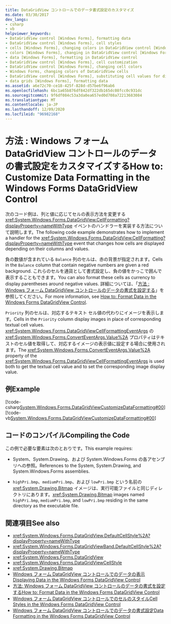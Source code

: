 ```yaml
---
title: DataGridView コントロールでのデータ書式設定のカスタマイズ
ms.date: 03/30/2017
dev_langs:
- csharp
- vb
helpviewer_keywords:
- DataGridView control [Windows Forms], formatting data
- DataGridView control [Windows Forms], cell styles
- cells [Windows Forms], changing colors in DataGridView control [Windows Forms]
- colors [Windows Forms], changing in DataGridView control [Windows Forms]
- data [Windows Forms], formatting in DataGridView control
- DataGridView control [Windows Forms], cell customization
- DataGridView control [Windows Forms], changing cell colors
- Windows Forms, changing colors of DataGridView cells
- DataGridView control [Windows Forms], substituting cell values for display
- data grids [Windows Forms], formatting data
ms.assetid: a6e72c70-ce18-425f-828d-d57be6f96ab6
ms.openlocfilehash: 6bc1a65b876df842df322db165dc08fcc0c931dc
ms.sourcegitcommit: 9f6df084c53a3da0ea657ed0d708a72213683084
ms.translationtype: MT
ms.contentlocale: ja-JP
ms.lasthandoff: 12/09/2020
ms.locfileid: "96982168"
---
```

# <a name="how-to-customize-data-formatting-in-the-windows-forms-datagridview-control"></a><span data-ttu-id="288ba-102">方法 : Windows フォーム DataGridView コントロールのデータの書式設定をカスタマイズする</span><span class="sxs-lookup"><span data-stu-id="288ba-102">How to: Customize Data Formatting in the Windows Forms DataGridView Control</span></span>
<span data-ttu-id="288ba-103">次のコード例は、列と値に応じてセルの表示方法を変更する<xref:System.Windows.Forms.DataGridView.CellFormatting?displayProperty=nameWithType> イベントのハンドラーを実装する方法について説明します。</span><span class="sxs-lookup"><span data-stu-id="288ba-103">The following code example demonstrates how to implement a handler for the <xref:System.Windows.Forms.DataGridView.CellFormatting?displayProperty=nameWithType> event that changes how cells are displayed depending on their columns and values.</span></span>  
  
 <span data-ttu-id="288ba-104">負の数値が含まれている `Balance` 列のセルは、赤の背景が指定されます。</span><span class="sxs-lookup"><span data-stu-id="288ba-104">Cells in the `Balance` column that contain negative numbers are given a red background.</span></span> <span data-ttu-id="288ba-105">これらのセルを通貨として書式設定し、負の値をかっこで囲んで表示することもできます。</span><span class="sxs-lookup"><span data-stu-id="288ba-105">You can also format these cells as currency to display parentheses around negative values.</span></span> <span data-ttu-id="288ba-106">詳細については、「[方法 : Windows フォーム DataGridView コントロールのデータの書式を設定する](how-to-format-data-in-the-windows-forms-datagridview-control.md)」を参照してください。</span><span class="sxs-lookup"><span data-stu-id="288ba-106">For more information, see [How to: Format Data in the Windows Forms DataGridView Control](how-to-format-data-in-the-windows-forms-datagridview-control.md).</span></span>  
  
 <span data-ttu-id="288ba-107">`Priority` 列のセルは、対応するテキスト セル値の代わりにイメージを表示します。</span><span class="sxs-lookup"><span data-stu-id="288ba-107">Cells in the `Priority` column display images in place of corresponding textual cell values.</span></span> <span data-ttu-id="288ba-108"><xref:System.Windows.Forms.DataGridViewCellFormattingEventArgs> の<xref:System.Windows.Forms.ConvertEventArgs.Value%2A> プロパティはテキストのセル値を取得して、対応するイメージの表示値に設定する場合に使用されます。</span><span class="sxs-lookup"><span data-stu-id="288ba-108">The <xref:System.Windows.Forms.ConvertEventArgs.Value%2A> property of the <xref:System.Windows.Forms.DataGridViewCellFormattingEventArgs> is used both to get the textual cell value and to set the corresponding image display value.</span></span>  
  
## <a name="example"></a><span data-ttu-id="288ba-109">例</span><span class="sxs-lookup"><span data-stu-id="288ba-109">Example</span></span>  
 [!code-csharp[System.Windows.Forms.DataGridViewCustomizeDataFormatting#00](~/samples/snippets/csharp/VS_Snippets_Winforms/System.Windows.Forms.DataGridViewCustomizeDataFormatting/cs/customFormatting.cs#00)]
 [!code-vb[System.Windows.Forms.DataGridViewCustomizeDataFormatting#00](~/samples/snippets/visualbasic/VS_Snippets_Winforms/System.Windows.Forms.DataGridViewCustomizeDataFormatting/vb/customFormatting.vb#00)]  
  
## <a name="compiling-the-code"></a><span data-ttu-id="288ba-110">コードのコンパイル</span><span class="sxs-lookup"><span data-stu-id="288ba-110">Compiling the Code</span></span>  
 <span data-ttu-id="288ba-111">この例で必要な要素は次のとおりです。</span><span class="sxs-lookup"><span data-stu-id="288ba-111">This example requires:</span></span>  
  
- <span data-ttu-id="288ba-112">System、System.Drawing、および System.Windows.Forms の各アセンブリへの参照。</span><span class="sxs-lookup"><span data-stu-id="288ba-112">References to the System, System.Drawing, and System.Windows.Forms assemblies.</span></span>  
  
- <span data-ttu-id="288ba-113">`highPri.bmp`、`mediumPri.bmp`、および `lowPri.bmp` という名前の <xref:System.Drawing.Bitmap> イメージは、実行可能ファイルと同じディレクトリにあります。</span><span class="sxs-lookup"><span data-stu-id="288ba-113"><xref:System.Drawing.Bitmap> images named `highPri.bmp`, `mediumPri.bmp`, and `lowPri.bmp` residing in the same directory as the executable file.</span></span>  
  
## <a name="see-also"></a><span data-ttu-id="288ba-114">関連項目</span><span class="sxs-lookup"><span data-stu-id="288ba-114">See also</span></span>

- <xref:System.Windows.Forms.DataGridView.DefaultCellStyle%2A?displayProperty=nameWithType>
- <xref:System.Windows.Forms.DataGridViewBand.DefaultCellStyle%2A?displayProperty=nameWithType>
- <xref:System.Windows.Forms.DataGridView>
- <xref:System.Windows.Forms.DataGridViewCellStyle>
- <xref:System.Drawing.Bitmap>
- [<span data-ttu-id="288ba-115">Windows フォーム DataGridView コントロールでのデータの表示</span><span class="sxs-lookup"><span data-stu-id="288ba-115">Displaying Data in the Windows Forms DataGridView Control</span></span>](displaying-data-in-the-windows-forms-datagridview-control.md)
- [<span data-ttu-id="288ba-116">方法: Windows フォーム DataGridView コントロールのデータの書式を設定する</span><span class="sxs-lookup"><span data-stu-id="288ba-116">How to: Format Data in the Windows Forms DataGridView Control</span></span>](how-to-format-data-in-the-windows-forms-datagridview-control.md)
- [<span data-ttu-id="288ba-117">Windows フォーム DataGridView コントロールでのセルのスタイル</span><span class="sxs-lookup"><span data-stu-id="288ba-117">Cell Styles in the Windows Forms DataGridView Control</span></span>](cell-styles-in-the-windows-forms-datagridview-control.md)
- [<span data-ttu-id="288ba-118">Windows フォーム DataGridView コントロールでのデータの書式設定</span><span class="sxs-lookup"><span data-stu-id="288ba-118">Data Formatting in the Windows Forms DataGridView Control</span></span>](data-formatting-in-the-windows-forms-datagridview-control.md)
